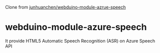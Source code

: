 Clone from [junhuanchen/webduino-module-azrue-speech](https://github.com/junhuanchen/webduino-module-azrue-speech)
# webduino-module-azure-speech
It provide HTML5 Automatic Speech Recognition (ASR) on Azure Speech API 
